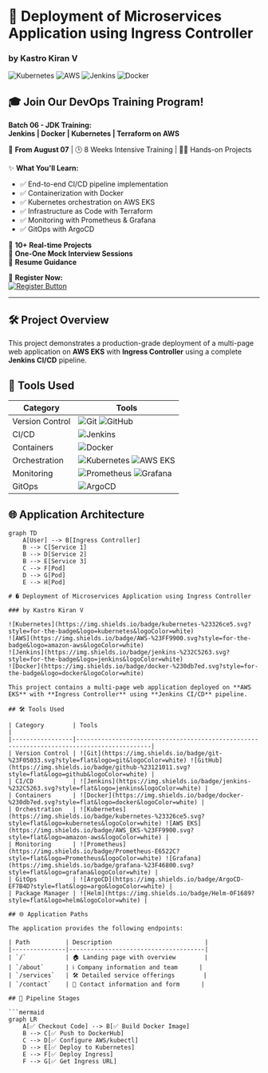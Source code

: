 # 🚀 Deployment of Microservices Application using Ingress Controller

### by Kastro Kiran V

![Kubernetes](https://img.shields.io/badge/kubernetes-%23326ce5.svg?style=for-the-badge&logo=kubernetes&logoColor=white)
![AWS](https://img.shields.io/badge/AWS-%23FF9900.svg?style=for-the-badge&logo=amazon-aws&logoColor=white)
![Jenkins](https://img.shields.io/badge/jenkins-%232C5263.svg?style=for-the-badge&logo=jenkins&logoColor=white)
![Docker](https://img.shields.io/badge/docker-%230db7ed.svg?style=for-the-badge&logo=docker&logoColor=white)

## 🎓 Join Our DevOps Training Program!

**Batch 06 - JDK Training:**  
**Jenkins | Docker | Kubernetes | Terraform on AWS**

📅 **From August 07** | 🕒 8 Weeks Intensive Training | 👨‍💻 Hands-on Projects

✨ **What You'll Learn:**
- ✅ End-to-end CI/CD pipeline implementation
- ✅ Containerization with Docker
- ✅ Kubernetes orchestration on AWS EKS
- ✅ Infrastructure as Code with Terraform
- ✅ Monitoring with Prometheus & Grafana
- ✅ GitOps with ArgoCD

🔹 **10+ Real-time Projects**  
🔹 **One-One Mock Interview Sessions**  
🔹 **Resume Guidance**

📌 **Register Now:**  
[![Register Button](https://img.shields.io/badge/REGISTER_NOW-%23007EC6.svg?style=for-the-badge&logo=google-forms&logoColor=white)](https://forms.gle/rr7CKbG7Wu4Zdoit7)

---

## 🛠️ Project Overview

This project demonstrates a production-grade deployment of a multi-page web application on **AWS EKS** with **Ingress Controller** using a complete **Jenkins CI/CD** pipeline.

## 🔧 Tools Used

| Category        | Tools                                                                                      |
|-----------------|-------------------------------------------------------------------------------------------|
| Version Control | ![Git](https://img.shields.io/badge/git-%23F05033.svg?style=flat&logo=git&logoColor=white) ![GitHub](https://img.shields.io/badge/github-%23121011.svg?style=flat&logo=github&logoColor=white) |
| CI/CD           | ![Jenkins](https://img.shields.io/badge/jenkins-%232C5263.svg?style=flat&logo=jenkins&logoColor=white) |
| Containers      | ![Docker](https://img.shields.io/badge/docker-%230db7ed.svg?style=flat&logo=docker&logoColor=white) |
| Orchestration   | ![Kubernetes](https://img.shields.io/badge/kubernetes-%23326ce5.svg?style=flat&logo=kubernetes&logoColor=white) ![AWS EKS](https://img.shields.io/badge/AWS_EKS-%23FF9900.svg?style=flat&logo=amazon-aws&logoColor=white) |
| Monitoring      | ![Prometheus](https://img.shields.io/badge/Prometheus-E6522C?style=flat&logo=Prometheus&logoColor=white) ![Grafana](https://img.shields.io/badge/grafana-%23F46800.svg?style=flat&logo=grafana&logoColor=white) |
| GitOps          | ![ArgoCD](https://img.shields.io/badge/ArgoCD-EF7B4D?style=flat&logo=argo&logoColor=white) |

## 🌐 Application Architecture

```mermaid
graph TD
    A[User] --> B[Ingress Controller]
    B --> C[Service 1]
    B --> D[Service 2]
    B --> E[Service 3]
    C --> F[Pod]
    D --> G[Pod]
    E --> H[Pod]

# � Deployment of Microservices Application using Ingress Controller

### by Kastro Kiran V

![Kubernetes](https://img.shields.io/badge/kubernetes-%23326ce5.svg?style=for-the-badge&logo=kubernetes&logoColor=white)
![AWS](https://img.shields.io/badge/AWS-%23FF9900.svg?style=for-the-badge&logo=amazon-aws&logoColor=white)
![Jenkins](https://img.shields.io/badge/jenkins-%232C5263.svg?style=for-the-badge&logo=jenkins&logoColor=white)
![Docker](https://img.shields.io/badge/docker-%230db7ed.svg?style=for-the-badge&logo=docker&logoColor=white)

This project contains a multi-page web application deployed on **AWS EKS** with **Ingress Controller** using **Jenkins CI/CD** pipeline.

## 🛠️ Tools Used

| Category        | Tools                                                                                      |
|-----------------|-------------------------------------------------------------------------------------------|
| Version Control | ![Git](https://img.shields.io/badge/git-%23F05033.svg?style=flat&logo=git&logoColor=white) ![GitHub](https://img.shields.io/badge/github-%23121011.svg?style=flat&logo=github&logoColor=white) |
| CI/CD           | ![Jenkins](https://img.shields.io/badge/jenkins-%232C5263.svg?style=flat&logo=jenkins&logoColor=white) |
| Containers      | ![Docker](https://img.shields.io/badge/docker-%230db7ed.svg?style=flat&logo=docker&logoColor=white) |
| Orchestration   | ![Kubernetes](https://img.shields.io/badge/kubernetes-%23326ce5.svg?style=flat&logo=kubernetes&logoColor=white) ![AWS EKS](https://img.shields.io/badge/AWS_EKS-%23FF9900.svg?style=flat&logo=amazon-aws&logoColor=white) |
| Monitoring      | ![Prometheus](https://img.shields.io/badge/Prometheus-E6522C?style=flat&logo=Prometheus&logoColor=white) ![Grafana](https://img.shields.io/badge/grafana-%23F46800.svg?style=flat&logo=grafana&logoColor=white) |
| GitOps          | ![ArgoCD](https://img.shields.io/badge/ArgoCD-EF7B4D?style=flat&logo=argo&logoColor=white) |
| Package Manager | ![Helm](https://img.shields.io/badge/Helm-0F1689?style=flat&logo=helm&logoColor=white) |

## 🌐 Application Paths

The application provides the following endpoints:

| Path          | Description                          |
|---------------|--------------------------------------|
| `/`           | 🏠 Landing page with overview        |
| `/about`      | ℹ️ Company information and team      |
| `/services`   | 🛠️ Detailed service offerings        |
| `/contact`    | 📧 Contact information and form      |

## 🔄 Pipeline Stages

```mermaid
graph LR
    A[✅ Checkout Code] --> B[✅ Build Docker Image]
    B --> C[✅ Push to DockerHub]
    C --> D[✅ Configure AWS/kubectl]
    D --> E[✅ Deploy to Kubernetes]
    E --> F[✅ Deploy Ingress]
    F --> G[✅ Get Ingress URL]
